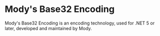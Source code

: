 ﻿# Mody's Base32 Encoding
Mody's Base32 Encoding is an encoding technology, used for .NET 5 or later, developed and maintained by Mody.
